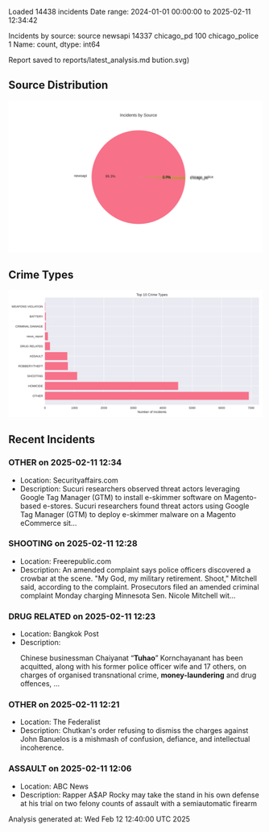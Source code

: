 
Loaded 14438 incidents
Date range: 2024-01-01 00:00:00 to 2025-02-11 12:34:42

Incidents by source:
source
newsapi           14337
chicago_pd          100
chicago_police        1
Name: count, dtype: int64

Report saved to reports/latest_analysis.md
bution.svg)

## Source Distribution
![Source Distribution](images/source_distribution.svg)

## Crime Types
![Crime Types](images/crime_types.svg)

## Recent Incidents

### OTHER on 2025-02-11 12:34
- Location: Securityaffairs.com
- Description: Sucuri researchers observed threat actors leveraging Google Tag Manager (GTM) to install e-skimmer software on Magento-based e-stores. Sucuri researchers found threat actors using Google Tag Manager (GTM) to deploy e-skimmer malware on a Magento eCommerce sit…


### SHOOTING on 2025-02-11 12:28
- Location: Freerepublic.com
- Description: An amended complaint says police officers discovered a crowbar at the scene. "My God, my military retirement. Shoot," Mitchell said, according to the complaint. Prosecutors filed an amended criminal complaint Monday charging Minnesota Sen. Nicole Mitchell wit…


### DRUG RELATED on 2025-02-11 12:23
- Location: Bangkok Post
- Description: <p>Chinese businessman Chaiyanat &ldquo;<strong>Tuhao</strong>&rdquo; Kornchayanant has been acquitted, along with his former police officer wife and 17 others, on charges of organised transnational crime, <strong>money-laundering</strong> and drug offences, …


### OTHER on 2025-02-11 12:21
- Location: The Federalist
- Description: Chutkan's order refusing to dismiss the charges against John Banuelos is a mishmash of confusion, defiance, and intellectual incoherence.


### ASSAULT on 2025-02-11 12:06
- Location: ABC News
- Description: Rapper A$AP Rocky may take the stand in his own defense at his trial on two felony counts of assault with a semiautomatic firearm

Analysis generated at: Wed Feb 12 12:40:00 UTC 2025
